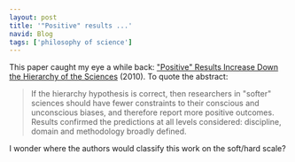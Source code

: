 ```yaml
---
layout: post
title: '"Positive" results ...'
navid: Blog
tags: ['philosophy of science']
---
```


This paper caught my eye a while back: <a href="http://www.plosone.org/article
/info:doi/10.1371/journal.pone.0010068">"Positive" Results Increase Down
the Hierarchy of the Sciences</a> (2010). To quote the abstract:

<blockquote>
If the hierarchy hypothesis is correct, then researchers in "softer" sciences
should have fewer constraints to their conscious and unconscious biases, and
therefore report more positive outcomes. Results confirmed the predictions at
all levels considered: discipline, domain and methodology broadly
defined.
</blockquote>

I wonder where the authors would classify this work on the soft/hard scale?
